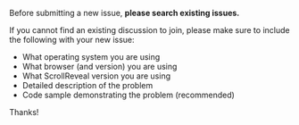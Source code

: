Before submitting a new issue, **please search existing issues.**

If you cannot find an existing discussion to join, please make sure to include the following with your new issue:

- What operating system you are using
- What browser (and version) you are using
- What ScrollReveal version you are using
- Detailed description of the problem
- Code sample demonstrating the problem (recommended)

Thanks!
